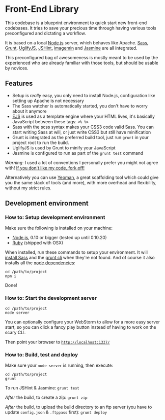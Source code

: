 # Front-End Library
This codebase is a blueprint environment to quick start new front-end codebases. It tries to save your precious time through having various tools preconfigured and dictating a workflow.

It is based on a local [Node.js](http://nodejs.org/) server, which behaves like Apache. [Sass](http://sass-lang.com/), [Grunt](http://gruntjs.com/), [UglifyJS](http://github.com/mishoo/UglifyJS), [JSHint](http://www.jshint.com/), [imagemin](https://github.com/gruntjs/grunt-contrib-imagemin) and [Jasmine](http://pivotal.github.io/jasmine/) are all integrated.

This preconfigured bag of awesomeness is mostly meant to be used by the experienced who are already familiar with those tools, but should be usable by novices.

## Features
- Setup is *really* easy, you only need to install Node.js, configuration like setting up Apache is not necessary
- The Sass watcher is automatically started, you don't have to worry about it anymore
- [EJS](http://embeddedjs.com/) is used as a template engine where your HTML lives, it's basically JavaScript between these tags: `<% %>`
- Sass with the scss syntax makes your CSS3 code valid Sass. You can start writing Sass at will, or just write CSS3 but still have minification
- Grunt is integrated as the preferred build tool, just run `grunt` in your project root to run the build.
- UglifyJS is used by Grunt to minify your JavaScript
- Jasmine is configured to run as part of the `grunt test` command

*Warning*: I used a lot of conventions I personally prefer you might not agree with! [If you don't like my code, fork off!](http://www.flickr.com/photos/codepo8/5018350616/)

Alternatively you can use [Yeoman](http://yeoman.io/), a great scaffolding tool which could give you the same stack of tools (and more), with more overhead and flexibility, without my strict rules.

## Development environment

### How to: Setup development environment
Make sure the following is installed on your machine:

- [Node.js](http://nodejs.org/), 0.10 or bigger (tested up until 0.10.20)
- [Ruby](http://www.ruby-lang.org/en/) (shipped with OSX)

When installed, run these commands to setup your environment. It will [install Sass](http://sass-lang.com/docs/yardoc/file.SASS_REFERENCE.html#using_sass) and the [grunt cli](https://github.com/gruntjs/grunt-cli) when they're not found. And of course it also installs all the [node dependencies](https://github.com/branneman/frontend-library/blob/master/package.json):

    cd /path/to/project
    npm i

Done!

### How to: Start the development server

    cd /path/to/project
    node server

You can optionally configure your WebStorm to allow for a more easy server start, so you can click a fancy play button instead of having to work on the scary CLI.

Then point your browser to [`http://localhost:1337/`](http://localhost:1337/)

### How to: Build, test and deploy
Make sure your `node server` is running, then execute:

    cd /path/to/project
    grunt

To run JSHint & Jasmine: `grunt test`

*After* the build, to create a zip: `grunt zip`

*After* the build, to upload the build directory to an ftp server (you have to update `config.json` & `.ftppass` first): `grunt deploy`
